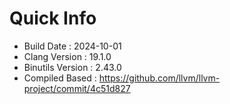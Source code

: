 # Quick Info
* Build Date : 2024-10-01
* Clang Version : 19.1.0
* Binutils Version : 2.43.0
* Compiled Based : https://github.com/llvm/llvm-project/commit/4c51d827
